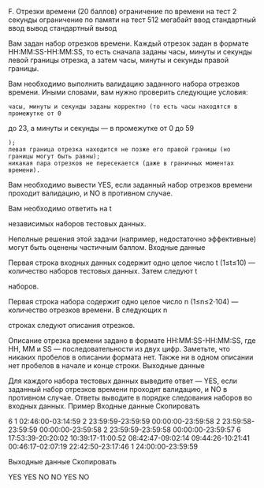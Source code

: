 F. Отрезки времени (20 баллов)
ограничение по времени на тест
2 секунды
ограничение по памяти на тест
512 мегабайт
ввод
стандартный ввод
вывод
стандартный вывод

Вам задан набор отрезков времени. Каждый отрезок задан в формате HH:MM:SS-HH:MM:SS, то есть сначала заданы часы, минуты и секунды левой границы отрезка, а затем часы, минуты и секунды правой границы.

Вам необходимо выполнить валидацию заданного набора отрезков времени. Иными словами, вам нужно проверить следующие условия:

    часы, минуты и секунды заданы корректно (то есть часы находятся в промежутке от 0

до 23, а минуты и секунды — в промежутке от 0 до 59

    );
    левая граница отрезка находится не позже его правой границы (но границы могут быть равны);
    никакая пара отрезков не пересекается (даже в граничных моментах времени). 

Вам необходимо вывести YES, если заданный набор отрезков времени проходит валидацию, и NO в противном случае.

Вам необходимо ответить на t

независимых наборов тестовых данных.

Неполные решения этой задачи (например, недостаточно эффективные) могут быть оценены частичным баллом.
Входные данные

Первая строка входных данных содержит одно целое число t
(1≤t≤10) — количество наборов тестовых данных. Затем следуют t

наборов.

Первая строка набора содержит одно целое число n
(1≤n≤2⋅104) — количество отрезков времени. В следующих n

строках следуют описания отрезков.

Описание отрезка времени задано в формате HH:MM:SS-HH:MM:SS, где HH, MM и SS — последовательности из двух цифр. Заметьте, что никаких пробелов в описании формата нет. Также ни в одном описании нет пробелов в начале и конце строки.
Выходные данные

Для каждого набора тестовых данных выведите ответ — YES, если заданный набор отрезков времени проходит валидацию, и NO в противном случае. Ответы выводите в порядке следования наборов во входных данных.
Пример
Входные данные
Скопировать

6
1
02:46:00-03:14:59
2
23:59:59-23:59:59
00:00:00-23:59:58
2
23:59:58-23:59:59
00:00:00-23:59:58
2
23:59:59-23:59:58
00:00:00-23:59:57
6
17:53:39-20:20:02
10:39:17-11:00:52
08:42:47-09:02:14
09:44:26-10:21:41
00:46:17-02:07:19
22:42:50-23:17:46
1
24:00:00-23:59:59

Выходные данные
Скопировать

YES
YES
NO
NO
YES
NO
